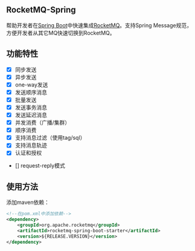 ## RocketMQ-Spring

帮助开发者在[Spring Boot](http://projects.spring.io/spring-boot/)中快速集成[RocketMQ](http://rocketmq.apache.org/)。支持Spring Message规范，方便开发者从其它MQ快速切换到RocketMQ。

## 功能特性

- [x] 同步发送
- [x] 异步发送
- [x] one-way发送
- [x] 发送顺序消息
- [x] 批量发送
- [x] 发送事务消息
- [x] 发送延迟消息
- [x] 并发消费（广播/集群）
- [x] 顺序消费
- [x] 支持消息过滤（使用tag/sql）
- [x] 支持消息轨迹
- [x] 认证和授权
- [] request-reply模式

## 使用方法

添加maven依赖：
```xml
<!--在pom.xml中添加依赖-->
<dependency>
    <groupId>org.apache.rocketmq</groupId>
    <artifactId>rocketmq-spring-boot-starter</artifactId>
    <version>${RELEASE.VERSION}</version>
</dependency>
```